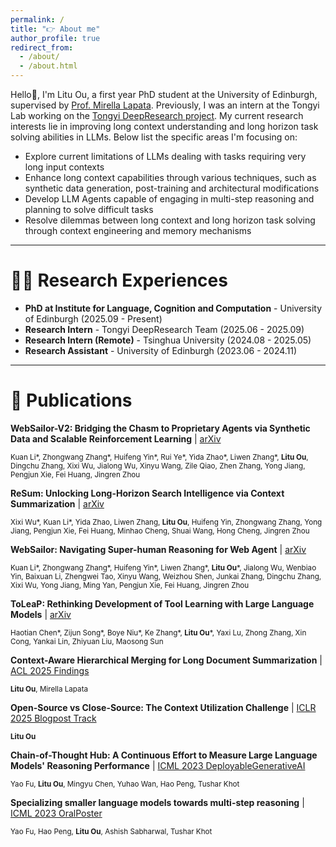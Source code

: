 ```yaml
---
permalink: /
title: "👉 About me"
author_profile: true
redirect_from: 
  - /about/
  - /about.html
---
```


Hello🙋, I'm Litu Ou, a first year PhD student at the University of Edinburgh, supervised by [Prof. Mirella Lapata](https://homepages.inf.ed.ac.uk/mlap/). Previously, I was an intern at the Tongyi Lab working on the [Tongyi DeepResearch project](https://github.com/Alibaba-NLP/DeepResearch). My current research interests lie in improving long context understanding and long horizon task solving abilities in LLMs. Below list the specific areas I'm focusing on:

- Explore current limitations of LLMs dealing with tasks requiring very long input contexts
- Enhance long context capabilities through various techniques, such as synthetic data generation, post-training and architectural modifications
- Develop LLM Agents capable of engaging in multi-step reasoning and planning to solve difficult tasks
- Resolve dilemmas between long context and long horizon task solving through context engineering and memory mechanisms

---

**👨‍💻 Research Experiences**
======
- **PhD at Institute for Language, Cognition and Computation** - University of Edinburgh (2025.09 - Present)
- **Research Intern** - Tongyi DeepResearch Team (2025.06 - 2025.09)
- **Research Intern (Remote)** - Tsinghua University (2024.08 - 2025.05)
- **Research Assistant** - University of Edinburgh (2023.06 - 2024.11)

---

**📝 Publications**
======
**WebSailor-V2: Bridging the Chasm to Proprietary Agents via Synthetic Data and Scalable Reinforcement Learning** | [arXiv](https://arxiv.org/abs/2509.13305)

<sub>Kuan Li\*, Zhongwang Zhang\*, Huifeng Yin\*, Rui Ye\*, Yida Zhao\*, Liwen Zhang\*, **Litu Ou**, Dingchu Zhang, Xixi Wu, Jialong Wu, Xinyu Wang, Zile Qiao, Zhen Zhang, Yong Jiang, Pengjun Xie, Fei Huang, Jingren Zhou</sub>

**ReSum: Unlocking Long-Horizon Search Intelligence via Context Summarization** | [arXiv](https://arxiv.org/abs/2509.13313)

<sub>Xixi Wu\*, Kuan Li\*, Yida Zhao, Liwen Zhang, **Litu Ou**, Huifeng Yin, Zhongwang Zhang, Yong Jiang, Pengjun Xie, Fei Huang, Minhao Cheng, Shuai Wang, Hong Cheng, Jingren Zhou</sub>

**WebSailor: Navigating Super-human Reasoning for Web Agent** | [arXiv](https://arxiv.org/abs/2507.02592)

<sub>Kuan Li\*, Zhongwang Zhang\*, Huifeng Yin\*, Liwen Zhang\*, **Litu Ou**\*, Jialong Wu, Wenbiao Yin, Baixuan Li, Zhengwei Tao, Xinyu Wang, Weizhou Shen, Junkai Zhang, Dingchu Zhang, Xixi Wu, Yong Jiang, Ming Yan, Pengjun Xie, Fei Huang, Jingren Zhou</sub>

**ToLeaP: Rethinking Development of Tool Learning with Large Language Models** | [arXiv](https://arxiv.org/abs/2505.11833)

<sub>Haotian Chen\*, Zijun Song\*, Boye Niu\*, Ke Zhang\*, **Litu Ou**\*, Yaxi Lu, Zhong Zhang, Xin Cong, Yankai Lin, Zhiyuan Liu, Maosong Sun</sub>

**Context-Aware Hierarchical Merging for Long Document Summarization** | [ACL 2025 Findings](https://arxiv.org/abs/2502.00977)

<sub>**Litu Ou**, Mirella Lapata</sub>

**Open-Source vs Close-Source: The Context Utilization Challenge** | [ICLR 2025 Blogpost Track](https://iclr-blogposts.github.io/2025/blog/llm-context-utilization/)

<sub>**Litu Ou**</sub>

**Chain-of-Thought Hub: A Continuous Effort to Measure Large Language Models' Reasoning Performance** | [ICML 2023 DeployableGenerativeAI](https://arxiv.org/abs/2305.17306)

<sub>Yao Fu, **Litu Ou**, Mingyu Chen, Yuhao Wan, Hao Peng, Tushar Khot</sub>

**Specializing smaller language models towards multi-step reasoning** | [ICML 2023 OralPoster](https://arxiv.org/abs/2301.12726)

<sub>Yao Fu, Hao Peng, **Litu Ou**, Ashish Sabharwal, Tushar Khot</sub>





